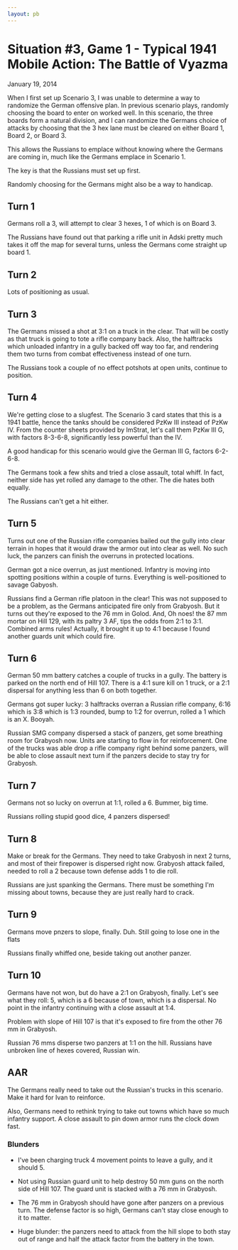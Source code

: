 ```yaml
---
layout: pb
---
```


# Situation #3,  Game 1 - Typical 1941 Mobile Action: The Battle of Vyazma

January 19, 2014

When I first set up Scenario 3, I was unable to determine a way to
randomize the German offensive plan. In previous scenario plays,
randomly choosing the board to enter on worked well. In this scenario,
the three boards form a natural division, and I can randomize the
Germans choice of attacks by choosing that the 3 hex lane must be
cleared on either Board 1, Board 2, or Board 3.

This allows the Russians to emplace without knowing where the Germans
are coming in, much like the Germans emplace in Scenario 1.

The key is that the Russians must set up first.

Randomly choosing for the Germans might also be a way to handicap.


## Turn 1

Germans roll a 3, will attempt to clear 3 hexes, 1 of which is on Board
3.

The Russians have found out that parking a rifle unit in Adski pretty
much takes it off the map for several turns, unless the Germans come
straight up board 1.

## Turn 2

Lots of positioning as usual.

## Turn 3

The Germans missed a shot at 3:1 on a truck in the clear. That will be
costly as that truck is going to tote a rifle company back. Also, the
halftracks which unloaded infantry in a gully backed off way too far,
and rendering them two turns from combat effectiveness instead of one
turn.

The Russians took a couple of no effect potshots at open units, continue
to position.

## Turn 4

We're getting close to a slugfest. The Scenario 3 card states that this
is a 1941 battle, hence the tanks should be considered PzKw III instead
of PzKw  IV. From the counter sheets provided by ImStrat, let's call
them PzKw III G, with factors 8-3-6-8, significantly less powerful than
the IV.

A good handicap for this scenario would give the German III G, factors
6-2-6-8.

The Germans took a few shits and tried a close assault, total whiff. In
fact, neither side has yet rolled any damage to the other. The die hates
both equally.

The Russians can't get a hit either.

## Turn 5

Turns out one of the Russian rifle companies bailed out the gully into
clear terrain in hopes that it would draw the armor out into clear as
well. No such luck, the panzers can finish the overruns in protected
locations.

German got a nice overrun, as just mentioned. Infantry is moving into
spotting positions within a couple of turns. Everything is
well-positioned to savage Gabyosh.

Russians find a German rifle platoon in the clear! This was not supposed
to be a problem, as the Germans anticipated fire only from Grabyosh. But
it turns out they're exposed to the 76 mm in Golod. And, Oh noes! the 87
mm mortar on Hill 129, with its paltry 3 AF, tips the odds from 2:1 to
3:1. Combined arms rules! Actually, it brought it up to 4:1 because I
found another guards unit which could fire.


## Turn 6

German 50 mm battery catches a couple of trucks in a gully. The battery
is parked on the north end of Hill 107. There is a 4:1 sure kill on 1
truck, or a 2:1 dispersal for anything less than 6 on both together.

Germans got super lucky: 3 halftracks overran a Russian rifle company,
6:16  which is 3:8 which is 1:3 rounded, bump to 1:2 for overrun, rolled
a 1 which is an X. Booyah.

Russian SMG company dispersed a stack of panzers, get some breathing
room for Grabyosh now. Units are starting to flow in for reinforcement.
One of the trucks was able drop a rifle company right behind some
panzers, will be able to close assault next turn if the panzers decide
to stay try for Grabyosh.

## Turn 7

Germans not so lucky on overrun at 1:1, rolled a 6. Bummer, big time.

Russians rolling stupid good dice, 4 panzers dispersed!

## Turn 8

Make or break for the Germans. They need to take Grabyosh in next 2
turns, and most of their firepower is dispersed right now. Grabyosh
attack failed, needed to roll a 2 because town defense adds 1 to die
roll.

Russians are just spanking the Germans. There must be something I'm
missing about towns, because they are just really hard to crack.

## Turn 9

Germans move pnzers to slope, finally. Duh. Still going to lose one in
the flats

Russians finally whiffed one, beside taking out another panzer.

## Turn 10

Germans have not won, but do have a 2:1 on Grabyosh, finally.  Let's see
what they roll: 5, which is a 6 because of town, which is a dispersal.
No point in the infantry continuing with a close assault at 1:4.

Problem with slope of Hill 107 is that it's exposed to fire from the
other 76 mm in Grabyosh.

Russian 76 mms disperse two panzers at 1:1 on the hill. Russians have
unbroken line of hexes covered, Russian win.


## AAR

The Germans really need to take out the Russian's trucks in this
scenario. Make it hard for Ivan to reinforce.

Also, Germans need to rethink trying to take out towns which have so
much infantry support. A close assault to pin down armor runs the clock
down fast.


### Blunders

* I've been charging truck 4 movement points to leave a gully, and it
  should 5.

* Not using Russian guard unit to help destroy 50 mm guns on the north
  side of Hill 107. The guard unit is stacked with a 76 mm in Grabyosh.

* The 76 mm in Grabyosh should have gone after panzers on a previous
  turn. The defense factor is so high, Germans can't stay close enough
to it to matter.

* Huge blunder: the panzers need to attack from the hill slope to both
  stay out of range and half the attack factor from the battery in the
town.

